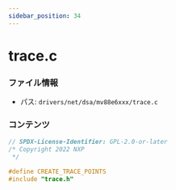 ```yaml
---
sidebar_position: 34
---
```

# trace.c

### ファイル情報

- パス: `drivers/net/dsa/mv88e6xxx/trace.c`

### コンテンツ

```c
// SPDX-License-Identifier: GPL-2.0-or-later
/* Copyright 2022 NXP
 */

#define CREATE_TRACE_POINTS
#include "trace.h"

```
